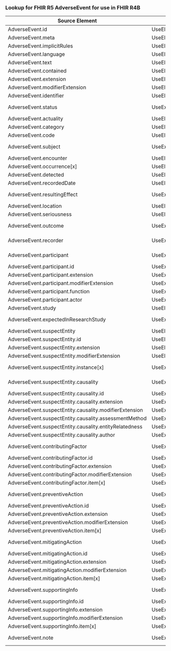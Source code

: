 ### Lookup for FHIR R5 AdverseEvent for use in FHIR R4B

| Source Element | Usage | Target |
| -------------- | ----- | ------ |
| AdverseEvent.id | UseElementRenamed | AdverseEvent.id |
| AdverseEvent.meta | UseElementRenamed | AdverseEvent.meta |
| AdverseEvent.implicitRules | UseElementRenamed | AdverseEvent.implicitRules |
| AdverseEvent.language | UseElementRenamed | AdverseEvent.language |
| AdverseEvent.text | UseElementRenamed | AdverseEvent.text |
| AdverseEvent.contained | UseElementRenamed | AdverseEvent.contained |
| AdverseEvent.extension | UseElementRenamed | AdverseEvent.extension |
| AdverseEvent.modifierExtension | UseElementRenamed | AdverseEvent.modifierExtension |
| AdverseEvent.identifier | UseElementRenamed | AdverseEvent.identifier |
| AdverseEvent.status | UseExtension | http://hl7.org/fhir/5.0/StructureDefinition/extension-AdverseEvent.status |
| AdverseEvent.actuality | UseElementRenamed | AdverseEvent.actuality |
| AdverseEvent.category | UseElementRenamed | AdverseEvent.category |
| AdverseEvent.code | UseElementRenamed | AdverseEvent.event |
| AdverseEvent.subject | UseExtension | http://hl7.org/fhir/5.0/StructureDefinition/extension-AdverseEvent.subject |
| AdverseEvent.encounter | UseElementRenamed | AdverseEvent.encounter |
| AdverseEvent.occurrence[x] | UseElementRenamed | AdverseEvent.date |
| AdverseEvent.detected | UseElementRenamed | AdverseEvent.detected |
| AdverseEvent.recordedDate | UseElementRenamed | AdverseEvent.recordedDate |
| AdverseEvent.resultingEffect | UseExtension | http://hl7.org/fhir/5.0/StructureDefinition/extension-AdverseEvent.resultingEffect |
| AdverseEvent.location | UseElementRenamed | AdverseEvent.location |
| AdverseEvent.seriousness | UseElementRenamed | AdverseEvent.seriousness |
| AdverseEvent.outcome | UseExtension | http://hl7.org/fhir/5.0/StructureDefinition/extension-AdverseEvent.outcome |
| AdverseEvent.recorder | UseExtension | http://hl7.org/fhir/5.0/StructureDefinition/extension-AdverseEvent.recorder |
| AdverseEvent.participant | UseExtension | http://hl7.org/fhir/5.0/StructureDefinition/extension-AdverseEvent.participant |
| AdverseEvent.participant.id | UseExtensionFromAncestor | - |
| AdverseEvent.participant.extension | UseExtensionFromAncestor | - |
| AdverseEvent.participant.modifierExtension | UseExtensionFromAncestor | - |
| AdverseEvent.participant.function | UseExtensionFromAncestor | - |
| AdverseEvent.participant.actor | UseExtensionFromAncestor | - |
| AdverseEvent.study | UseElementRenamed | AdverseEvent.study |
| AdverseEvent.expectedInResearchStudy | UseExtension | http://hl7.org/fhir/5.0/StructureDefinition/extension-AdverseEvent.expectedInResearchStudy |
| AdverseEvent.suspectEntity | UseElementRenamed | AdverseEvent.suspectEntity |
| AdverseEvent.suspectEntity.id | UseElementRenamed | AdverseEvent.suspectEntity.id |
| AdverseEvent.suspectEntity.extension | UseElementRenamed | AdverseEvent.suspectEntity.extension |
| AdverseEvent.suspectEntity.modifierExtension | UseElementRenamed | AdverseEvent.suspectEntity.modifierExtension |
| AdverseEvent.suspectEntity.instance[x] | UseExtension | http://hl7.org/fhir/5.0/StructureDefinition/extension-AdverseEvent.suspectEntity.instance |
| AdverseEvent.suspectEntity.causality | UseExtension | http://hl7.org/fhir/5.0/StructureDefinition/extension-AdverseEvent.suspectEntity.causality |
| AdverseEvent.suspectEntity.causality.id | UseExtensionFromAncestor | - |
| AdverseEvent.suspectEntity.causality.extension | UseExtensionFromAncestor | - |
| AdverseEvent.suspectEntity.causality.modifierExtension | UseExtensionFromAncestor | - |
| AdverseEvent.suspectEntity.causality.assessmentMethod | UseExtensionFromAncestor | - |
| AdverseEvent.suspectEntity.causality.entityRelatedness | UseExtensionFromAncestor | - |
| AdverseEvent.suspectEntity.causality.author | UseExtensionFromAncestor | - |
| AdverseEvent.contributingFactor | UseExtension | http://hl7.org/fhir/5.0/StructureDefinition/extension-AdverseEvent.contributingFactor |
| AdverseEvent.contributingFactor.id | UseExtensionFromAncestor | - |
| AdverseEvent.contributingFactor.extension | UseExtensionFromAncestor | - |
| AdverseEvent.contributingFactor.modifierExtension | UseExtensionFromAncestor | - |
| AdverseEvent.contributingFactor.item[x] | UseExtensionFromAncestor | - |
| AdverseEvent.preventiveAction | UseExtension | http://hl7.org/fhir/5.0/StructureDefinition/extension-AdverseEvent.preventiveAction |
| AdverseEvent.preventiveAction.id | UseExtensionFromAncestor | - |
| AdverseEvent.preventiveAction.extension | UseExtensionFromAncestor | - |
| AdverseEvent.preventiveAction.modifierExtension | UseExtensionFromAncestor | - |
| AdverseEvent.preventiveAction.item[x] | UseExtensionFromAncestor | - |
| AdverseEvent.mitigatingAction | UseExtension | http://hl7.org/fhir/5.0/StructureDefinition/extension-AdverseEvent.mitigatingAction |
| AdverseEvent.mitigatingAction.id | UseExtensionFromAncestor | - |
| AdverseEvent.mitigatingAction.extension | UseExtensionFromAncestor | - |
| AdverseEvent.mitigatingAction.modifierExtension | UseExtensionFromAncestor | - |
| AdverseEvent.mitigatingAction.item[x] | UseExtensionFromAncestor | - |
| AdverseEvent.supportingInfo | UseExtension | http://hl7.org/fhir/5.0/StructureDefinition/extension-AdverseEvent.supportingInfo |
| AdverseEvent.supportingInfo.id | UseExtensionFromAncestor | - |
| AdverseEvent.supportingInfo.extension | UseExtensionFromAncestor | - |
| AdverseEvent.supportingInfo.modifierExtension | UseExtensionFromAncestor | - |
| AdverseEvent.supportingInfo.item[x] | UseExtensionFromAncestor | - |
| AdverseEvent.note | UseExtension | http://hl7.org/fhir/5.0/StructureDefinition/extension-AdverseEvent.note |
